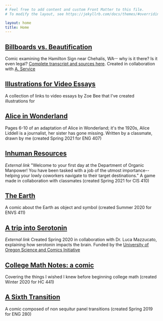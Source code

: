 ```yaml
---
# Feel free to add content and custom Front Matter to this file.
# To modify the layout, see https://jekyllrb.com/docs/themes/#overriding-theme-defaults

layout: home
title: Home
---
```


[Billboards vs. Beautification](billboard/2021/10/03/0)
-------------------
Comic examining the Hamilton Sign near Chehalis, WA-- why is it there? Is it even legal? [Complete transcript and sources here](/billboard/2021/10/13/billboardtranscript). Created in collaboration with [A. Service](http://alliaservice.com)

[Illustrations for Video Essays](video/2021/06/30/videoessays)
-------------------
A collection of links to video essays by Zoe Bee that I've created illustrations for

[Alice in Wonderland](wonderland/2021/05/04/6)
---------------------

Pages 6-10 of an adaptation of Alice in Wonderland; it's the 1920s,
Alice Liddell is a journalist, her sister has gone missing. Written
by a classmate, drawn by me (created Spring 2021 for ENG 407)

[Inhuman Resources](https://j4red.itch.io/inhuman-resources)
-------------------

*External link* "Welcome to your first day at the Department of Organic Manpower! You have been tasked with a job of the utmost importance-- helping your lowly coworkers navigate to their target destinations." A game made in collaboration with classmates (created Spring 2021 for CIS 410)

[The Earth](earth/2020/08/17/0)
----------

A comic about the Earth as object and symbol (created Summer 2020 for ENVS 411)

[A trip into Serotonin](https://comics.uoregon.edu/wp-content/uploads/2020/09/serotonin_final-With-Watermark.pdf)
----------------------

*External link* Created Spring 2020 in collaboration with
Dr. Luca Mazzucato, explaining how serotonin impacts the brain. Funded
by the [University of Oregon Science and Comics
Initiative](https://ifs.uoregon.edu/outreach/comics/)

[//]: # (Old link: https://comics.uoregon.edu/?page_id=2090)


[College Math Notes: a comic](math/2020/09/13/0)
----------------------------

Covering the things I wished I knew before beginning college
math (created Winter 2020 for HC 441)

[A Sixth Transition](sixth/2020/09/30/0)
-------------------

A comic composed of non sequitur panel transitions (created Spring
2019 for ENG 280)

